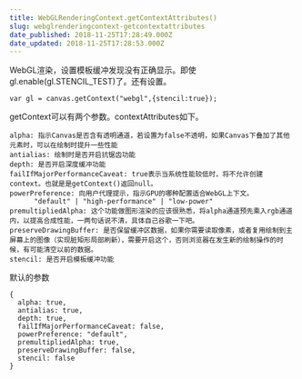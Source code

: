 ```yaml
---
title: WebGLRenderingContext.getContextAttributes()
slug: webglrenderingcontext-getcontextattributes
date_published: 2018-11-25T17:28:49.000Z
date_updated: 2018-11-25T17:28:53.000Z
---
```


WebGL渲染，设置模板缓冲发现没有正确显示。即使gl.enable(gl.STENCIL_TEST)了。还有设置。

    var gl = canvas.getContext("webgl",{stencil:true});
    

getContext可以有两个参数。contextAttributes如下。

    alpha: 指示Canvas是否含有透明通道，若设置为false不透明，如果Canvas下叠加了其他元素时，可以在绘制时提升一些性能
    antialias: 绘制时是否开启抗锯齿功能
    depth: 是否开启深度缓冲功能
    failIfMajorPerformanceCaveat: true表示当系统性能较低时，将不允许创建context。也就是是getContext()返回null。
    powerPreference: 向用户代理提示，指示GPU的哪种配置适合WebGL上下文。
          "default" | "high-performance" | "low-power"
    premultipliedAlpha: 这个功能做图形渲染的应该很熟悉，将alpha通道预先乘入rgb通道内，以提高合成性能，一两句话说不清，具体自己谷歌一下吧。
    preserveDrawingBuffer: 是否保留缓冲区数据，如果你需要读取像素，或者复用绘制到主屏幕上的图像（实现脏矩形局部刷新），需要开启这个，否则浏览器在发生新的绘制操作的时候，有可能清空以前的数据。
    stencil: 是否开启模板缓冲功能
    

默认的参数

    { 
      alpha: true, 
      antialias: true, 
      depth: true, 
      failIfMajorPerformanceCaveat: false, 
      powerPreference: "default",
      premultipliedAlpha: true, 
      preserveDrawingBuffer: false, 
      stencil: false 
    }
    
